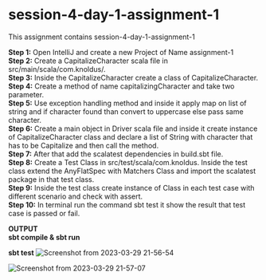 # session-4-day-1-assignment-1
This assignment contains session-4-day-1-assignment-1

**Step 1:** Open IntelliJ and create a new Project of Name assignment-1    
**Step 2:** Create a CapitalizeCharacter scala file in src/main/scala/com.knoldus/.  
**Step 3:** Inside the CapitalizeCharacter create a class of CapitalizeCharacter.   
**Step 4:** Create a method of name capitalizingCharacter and take two parameter.   
**Step 5:** Use exception handling method and inside it apply map on list of string and if character found than convert to uppercase else pass same character.     
**Step 6:** Create a main object in Driver scala file and inside it create instance of CapitalizeCharacter class and declare a list of String with character that has to be Capitalize and then call the method.       
**Step 7:** After that add the scalatest dependencies in build.sbt file.     
**Step 8:** Create a Test Class in src/test/scala/com.knoldus. Inside the test class extend the AnyFlatSpec with Matchers Class and import the scalatest package in that test class.   
**Step 9:** Inside the test class create instance of Class in each test case with different scenario and check with assert.    
**Step 10:** In terminal run the command sbt test it show the result that test case is passed or fail.
    
**OUTPUT**    
**sbt compile & sbt run**

**sbt test**
![Screenshot from 2023-03-29 21-56-54](https://user-images.githubusercontent.com/124979629/228606566-28093e4e-a2d5-4725-8893-cce90eb0ddd4.png)

![Screenshot from 2023-03-29 21-57-07](https://user-images.githubusercontent.com/124979629/228605622-199d15fc-287c-4572-838b-26358b750f20.png)
